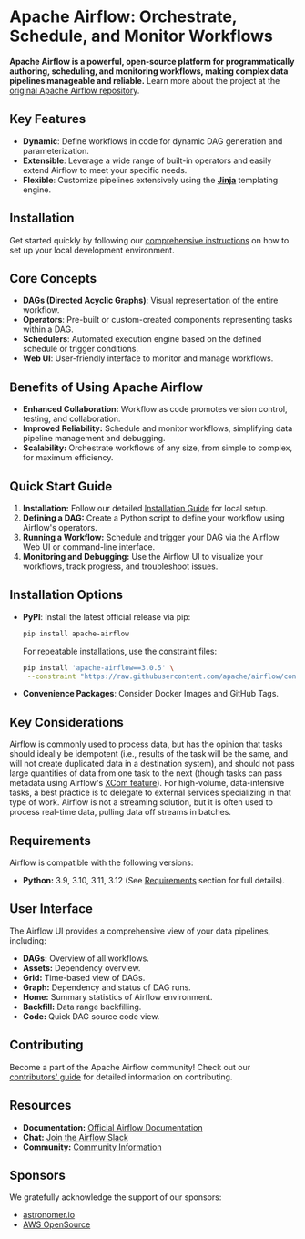 # Apache Airflow: Orchestrate, Schedule, and Monitor Workflows

**Apache Airflow is a powerful, open-source platform for programmatically authoring, scheduling, and monitoring workflows, making complex data pipelines manageable and reliable.**  Learn more about the project at the [original Apache Airflow repository](https://github.com/apache/airflow).

## Key Features

*   **Dynamic**: Define workflows in code for dynamic DAG generation and parameterization.
*   **Extensible**: Leverage a wide range of built-in operators and easily extend Airflow to meet your specific needs.
*   **Flexible**: Customize pipelines extensively using the [**Jinja**](https://jinja.palletsprojects.com) templating engine.

## Installation

Get started quickly by following our [comprehensive instructions](INSTALLING.md) on how to set up your local development environment.

## Core Concepts

*   **DAGs (Directed Acyclic Graphs)**: Visual representation of the entire workflow.
*   **Operators**: Pre-built or custom-created components representing tasks within a DAG.
*   **Schedulers**: Automated execution engine based on the defined schedule or trigger conditions.
*   **Web UI**: User-friendly interface to monitor and manage workflows.

## Benefits of Using Apache Airflow

*   **Enhanced Collaboration:** Workflow as code promotes version control, testing, and collaboration.
*   **Improved Reliability:**  Schedule and monitor workflows, simplifying data pipeline management and debugging.
*   **Scalability:**  Orchestrate workflows of any size, from simple to complex, for maximum efficiency.

## Quick Start Guide

1.  **Installation:** Follow our detailed [Installation Guide](INSTALLING.md) for local setup.
2.  **Defining a DAG:** Create a Python script to define your workflow using Airflow's operators.
3.  **Running a Workflow:** Schedule and trigger your DAG via the Airflow Web UI or command-line interface.
4.  **Monitoring and Debugging:** Use the Airflow UI to visualize your workflows, track progress, and troubleshoot issues.

## Installation Options

*   **PyPI**: Install the latest official release via pip:

    ```bash
    pip install apache-airflow
    ```

    For repeatable installations, use the constraint files:
    ```bash
    pip install 'apache-airflow==3.0.5' \
     --constraint "https://raw.githubusercontent.com/apache/airflow/constraints-3.0.5/constraints-3.10.txt"
    ```

*   **Convenience Packages**: Consider Docker Images and GitHub Tags.

## Key Considerations
Airflow is commonly used to process data, but has the opinion that tasks should ideally be idempotent (i.e., results of the task will be the same, and will not create duplicated data in a destination system), and should not pass large quantities of data from one task to the next (though tasks can pass metadata using Airflow's [XCom feature](https://airflow.apache.org/docs/apache-airflow/stable/concepts/xcoms.html)). For high-volume, data-intensive tasks, a best practice is to delegate to external services specializing in that type of work. Airflow is not a streaming solution, but it is often used to process real-time data, pulling data off streams in batches.

## Requirements

Airflow is compatible with the following versions:

*   **Python:** 3.9, 3.10, 3.11, 3.12 (See [Requirements](README.md#requirements) section for full details).

## User Interface

The Airflow UI provides a comprehensive view of your data pipelines, including:

*   **DAGs:** Overview of all workflows.
*   **Assets:** Dependency overview.
*   **Grid:** Time-based view of DAGs.
*   **Graph:** Dependency and status of DAG runs.
*   **Home:** Summary statistics of Airflow environment.
*   **Backfill:** Data range backfilling.
*   **Code:** Quick DAG source code view.

## Contributing

Become a part of the Apache Airflow community! Check out our [contributors' guide](https://github.com/apache/airflow/blob/main/contributing-docs/README.rst) for detailed information on contributing.

## Resources

*   **Documentation:** [Official Airflow Documentation](https://airflow.apache.org/docs/apache-airflow/stable/)
*   **Chat:** [Join the Airflow Slack](https://s.apache.org/airflow-slack)
*   **Community:** [Community Information](https://airflow.apache.org/community/)

## Sponsors

We gratefully acknowledge the support of our sponsors:

*   [astronomer.io](https://astronomer.io)
*   [AWS OpenSource](https://aws.amazon.com/opensource/)